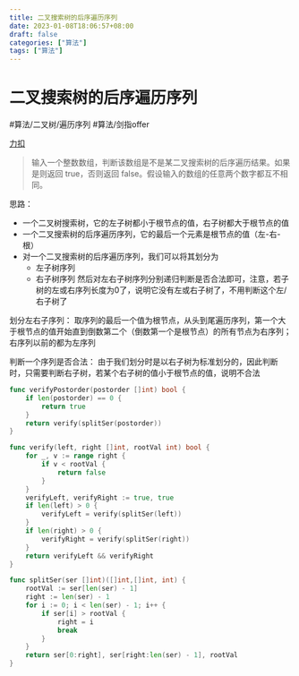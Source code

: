```yaml
---
title: 二叉搜索树的后序遍历序列
date: 2023-01-08T18:06:57+08:00
draft: false
categories: ["算法"]
tags: ["算法"]
---
```


# 二叉搜索树的后序遍历序列
#算法/二叉树/遍历序列
#算法/剑指offer

[力扣](https://leetcode-cn.com/problems/er-cha-sou-suo-shu-de-hou-xu-bian-li-xu-lie-lcof/)

> 输入一个整数数组，判断该数组是不是某二叉搜索树的后序遍历结果。如果是则返回 true，否则返回 false。假设输入的数组的任意两个数字都互不相同。

思路：
- 一个二叉树搜索树，它的左子树都小于根节点的值，右子树都大于根节点的值
- 一个二叉搜索树的后序遍历序列，它的最后一个元素是根节点的值（左-右-根）
- 对一个二叉搜索树的后序遍历序列，我们可以将其划分为
	- 左子树序列
	- 右子树序列
然后对左右子树序列分别递归判断是否合法即可，注意，若子树的左或右序列长度为0了，说明它没有左或右子树了，不用判断这个左/右子树了

划分左右子序列：
取序列的最后一个值为根节点，从头到尾遍历序列，第一个大于根节点的值开始直到倒数第二个（倒数第一个是根节点）的所有节点为右序列；右序列以前的都为左序列

判断一个序列是否合法：
由于我们划分时是以右子树为标准划分的，因此判断时，只需要判断右子树，若某个右子树的值小于根节点的值，说明不合法


```go
func verifyPostorder(postorder []int) bool {
    if len(postorder) == 0 {
        return true
    }
    return verify(splitSer(postorder))
}

func verify(left, right []int, rootVal int) bool {
    for _, v := range right {
        if v < rootVal {
            return false
        }
    }
    verifyLeft, verifyRight := true, true
    if len(left) > 0 {
        verifyLeft = verify(splitSer(left))
    }
    if len(right) > 0 {
        verifyRight = verify(splitSer(right))
    }
    return verifyLeft && verifyRight
}

func splitSer(ser []int)([]int,[]int, int) {
    rootVal := ser[len(ser) - 1]
    right := len(ser) - 1
    for i := 0; i < len(ser) - 1; i++ {
        if ser[i] > rootVal {
            right = i
            break
        }
    }
    return ser[0:right], ser[right:len(ser) - 1], rootVal
}
```